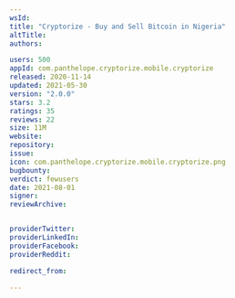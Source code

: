 ```yaml
---
wsId: 
title: "Cryptorize - Buy and Sell Bitcoin in Nigeria"
altTitle: 
authors:

users: 500
appId: com.panthelope.cryptorize.mobile.cryptorize
released: 2020-11-14
updated: 2021-05-30
version: "2.0.0"
stars: 3.2
ratings: 35
reviews: 22
size: 11M
website: 
repository: 
issue: 
icon: com.panthelope.cryptorize.mobile.cryptorize.png
bugbounty: 
verdict: fewusers
date: 2021-08-01
signer: 
reviewArchive:


providerTwitter: 
providerLinkedIn: 
providerFacebook: 
providerReddit: 

redirect_from:

---
```



